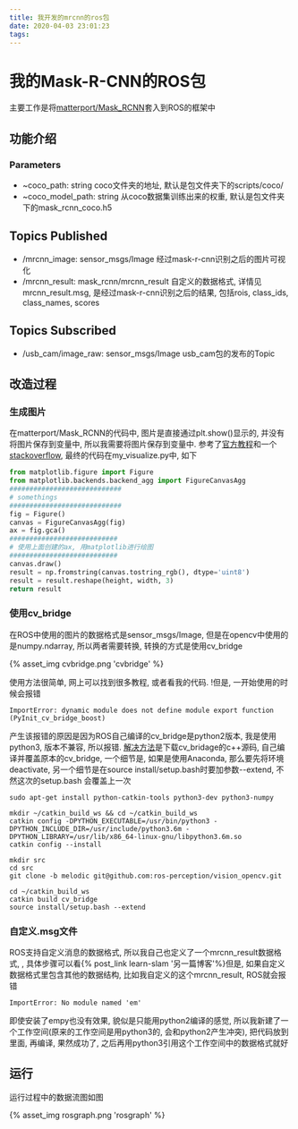 ```yaml
---
title: 我开发的mrcnn的ros包
date: 2020-04-03 23:01:23
tags:
---
```

# 我的Mask-R-CNN的ROS包

主要工作是将[matterport/Mask_RCNN](https://github.com/matterport/Mask_RCNN)套入到ROS的框架中

## 功能介绍

### Parameters

- ~coco_path: string
    coco文件夹的地址, 默认是包文件夹下的scripts/coco/
- ~coco_model_path: string
    从coco数据集训练出来的权重, 默认是包文件夹下的mask_rcnn_coco.h5

## Topics Published

- /mrcnn_image: sensor_msgs/Image
    经过mask-r-cnn识别之后的图片可视化
- /mrcnn_result: mask_rcnn/mrcnn_result
    自定义的数据格式, 详情见mrcnn_result.msg, 是经过mask-r-cnn识别之后的结果, 包括rois, class_ids, class_names, scores

## Topics Subscribed

- /usb_cam/image_raw: sensor_msgs/Image
    usb_cam包的发布的Topic

## 改造过程

### 生成图片

在matterport/Mask_RCNN的代码中, 图片是直接通过plt.show()显示的, 并没有将图片保存到变量中, 所以我需要将图片保存到变量中. 参考了[官方教程](https://matplotlib.org/gallery/misc/agg_buffer_to_array.html)和一个[stackoverflow](https://stackoverflow.com/questions/55261576/plt-plot-to-opencv-image-numpy-array), 最终的代码在my_visualize.py中, 如下

```python
from matplotlib.figure import Figure
from matplotlib.backends.backend_agg import FigureCanvasAgg
############################
# somethings
############################
fig = Figure()
canvas = FigureCanvasAgg(fig)
ax = fig.gca()
###########################
# 使用上面创建的ax, 用matplotlib进行绘图
###########################
canvas.draw()
result = np.fromstring(canvas.tostring_rgb(), dtype='uint8')
result = result.reshape(height, width, 3)
return result
```

### 使用cv_bridge

在ROS中使用的图片的数据格式是sensor_msgs/Image, 但是在opencv中使用的是numpy.ndarray, 所以两者需要转换, 转换的方式是使用cv_bridge

{% asset_img cvbridge.png 'cvbridge' %}

使用方法很简单, 网上可以找到很多教程, 或者看我的代码.
!但是, 一开始使用的时候会报错

```shell
ImportError: dynamic module does not define module export function (PyInit_cv_bridge_boost)
```

产生该报错的原因是因为ROS自己编译的cv_bridge是python2版本, 我是使用python3, 版本不兼容, 所以报错.
[解决方法](https://medium.com/@beta_b0t/how-to-setup-ros-with-python-3-44a69ca36674)是下载cv_bridage的c++源码, 自己编译并覆盖原本的cv_bridge, 一个细节是, 如果是使用Anaconda, 那么要先将环境deactivate, 另一个细节是在source install/setup.bash时要加参数--extend, 不然这次的setup.bash 会覆盖上一次

```shell
sudo apt-get install python-catkin-tools python3-dev python3-numpy

mkdir ~/catkin_build_ws && cd ~/catkin_build_ws
catkin config -DPYTHON_EXECUTABLE=/usr/bin/python3 -DPYTHON_INCLUDE_DIR=/usr/include/python3.6m -DPYTHON_LIBRARY=/usr/lib/x86_64-linux-gnu/libpython3.6m.so
catkin config --install

mkdir src
cd src
git clone -b melodic git@github.com:ros-perception/vision_opencv.git

cd ~/catkin_build_ws
catkin build cv_bridge
source install/setup.bash --extend
```

### 自定义.msg文件

ROS支持自定义消息的数据格式, 所以我自己也定义了一个mrcnn_result数据格式, , 具体步骤可以看{% post_link learn-slam '另一篇博客'%}但是, 如果自定义数据格式里包含其他的数据结构, 比如我自定义的这个mrcnn_result, ROS就会报错

```shell
ImportError: No module named 'em'
```

即使安装了empy也没有效果, 貌似是只能用python2编译的感觉, 所以我新建了一个工作空间(原来的工作空间是用python3的, 会和python2产生冲突), 把代码放到里面, 再编译, 果然成功了, 之后再用python3引用这个工作空间中的数据格式就好

## 运行

运行过程中的数据流图如图

{% asset_img rosgraph.png 'rosgraph' %}
